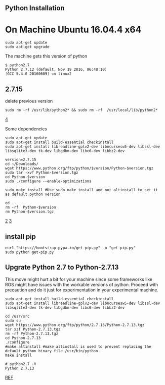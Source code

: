 Python Installation
---

# On Machine  Ubuntu 16.04.4 x64


```
sudo apt-get update
sudo apt-get upgrade
```

The machine gets this version of python
```
$ python2.7   
Python 2.7.12 (default, Nov 19 2016, 06:48:10)   
[GCC 5.4.0 20160609] on linux2  
```


## 2.7.15

delete previous version
```
sudo rm -rf /usr/lib/python2* && sudo rm -rf  /usr/local/lib/python2*
```

[4](https://github.com/docker-library/python/issues/114)



Some dependencies
```
sudo apt-get update
sudo apt-get install build-essential checkinstall
sudo apt-get install libreadline-gplv2-dev libncursesw5-dev libssl-dev libsqlite3-dev tk-dev libgdbm-dev libc6-dev libbz2-dev
```

```
version=2.7.15
cd ~/Downloads/
wget https://www.python.org/ftp/python/$version/Python-$version.tgz
sudo tar -xvf Python-$version.tgz
cd Python-$version
sudo ./configure --enable-optimizations

sudo make install #Use sudo make install and not altinstall to set it as default python version

cd ..
rm -rf  Python-$version
rm Python-$version.tgz
```

[2](https://tecadmin.net/install-python-2-7-on-ubuntu-and-linuxmint/)
[3](https://askubuntu.com/questions/101591/how-do-i-install-the-latest-python-2-7-x-or-3-x-on-ubuntu)





## install pip

```
curl "https://bootstrap.pypa.io/get-pip.py" -o "get-pip.py"
sudo python get-pip.py
```







## Upgrate Python 2.7 to Python-2.7.13

This move might hurt a bit for your machine since some frameworks like ROS might
have issues with the workable versions of python. Proceed with precaution and do it
just for experimentation in your experimental machine.

```
sudo apt-get install build-essential checkinstall  
sudo apt-get install libreadline-gplv2-dev libncursesw5-dev libssl-dev libsqlite3-dev tk-dev libgdbm-dev libc6-dev libbz2-dev  
```


```
cd /usr/src
sudo su
wget https://www.python.org/ftp/python/2.7.13/Python-2.7.13.tgz
tar xzf Python-2.7.13.tgz
rm -rf Python-2.7.13.tgz
cd Python-2.7.13
./configure
#make altinstall #make altinstall is used to prevent replacing the default python binary file /usr/bin/python.
make install
```

```
# python2.7 -V
Python 2.7.13
```
[REF](https://tecadmin.net/install-python-2-7-on-centos-rhel/)
